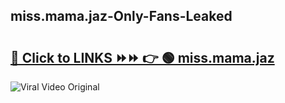 
 ## miss.mama.jaz-Only-Fans-Leaked

# <h2><a href="https://clipsfans.com/miss.mama.jaz&ref=git">🔗 Click to LINKS ⏩⏩ 👉 🟢 miss.mama.jaz </a></h2>

<a href="https://clipsfans.com/miss.mama.jaz&ref=git" rel="nofollow" data-target="animated-image.originalLink"><img src="https://i.ibb.co.com/xMMVF88/686577567.gif" alt="Viral Video Original" style="max-width: 100%; display: inline-block;" data-target="animated-image.originalImage"></a>
